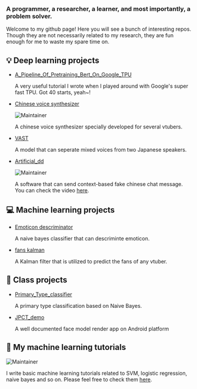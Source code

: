### A programmer, a researcher, a learner, and most importantly, a problem solver.

Welcome to my github page! Here you will see a bunch of interesting repos. Though they are not necessarily related to my research, they are fun enough for me to waste my spare time on.

## 💡 Deep learning projects

- [A_Pipeline_Of_Pretraining_Bert_On_Google_TPU](https://github.com/pren1/A_Pipeline_Of_Pretraining_Bert_On_Google_TPU)

  A very useful tutorial I wrote when I played around with Google's super fast TPU. Got 40 starts, yeah~!
- [Chinese voice synthesizer](https://www.bilibili.com/video/BV1fS4y1k7C3/)
  
  ![Maintainer](https://img.shields.io/badge/Chinese-only-blue)
  
  A chinese voice synthesizer specially developed for several vtubers. 
- [VAST](https://github.com/pren1/VAST)
  
  A model that can seperate mixed voices from two Japanese speakers.   
- [Artificial_dd](https://github.com/pren1/Artificial_dd)
  
  ![Maintainer](https://img.shields.io/badge/Chinese-only-blue)
  
  A software that can send context-based fake chinese chat message. You can check the video [here](https://www.bilibili.com/video/BV17J411n7Lx/). 

## 💻 Machine learning projects

- [Emoticon descriminator](https://github.com/pren1/Fast_naive_bayes)
  
  A naive bayes classifier that can descriminte emoticon.

- [fans kalman](https://github.com/pren1/fans_kalman)
  
  A Kalman filter that is utilized to predict the fans of any vtuber.
## 📖 Class projects
- [Primary_Type_classifier](https://github.com/pren1/naive_bayes)

  A primary type classification based on Naive Bayes.

- [JPCT_demo](https://github.com/pren1/JPCT_demo)

  A well documented face model render app on Android platform

## 🌟 My machine learning tutorials

![Maintainer](https://img.shields.io/badge/Chinese-only-blue)

I write basic machine learning tutorials related to SVM, logistic regression, naive bayes and so on. Please feel free to check them [here](https://www.bilibili.com/read/readlist/rl619919).
